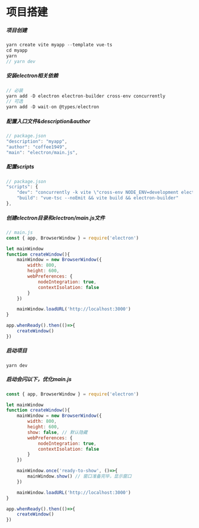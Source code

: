 # 项目搭建

##### 项目创建
```javascript
yarn create vite myapp --template vue-ts
cd myapp
yarn
// yarn dev
```

##### 安装electron相关依赖
```javascript
// 必装
yarn add -D electron electron-builder cross-env concurrently
// 可选
yarn add -D wait-on @types/electron
```

##### 配置入口文件&description&author
```javascript
// package.json
"description": "myapp",
"author": "coffee1949",
"main": "electron/main.js",
```

##### 配置scripts
```javascript
// package.json
"scripts": {
    "dev": "concurrently -k vite \"cross-env NODE_ENV=development electron .\"",
    "build": "vue-tsc --noEmit && vite build && electron-builder"
},
```

##### 创建electron目录和electron/main.js文件
```javascript
// main.js
const { app, BrowserWindow } = require('electron')

let mainWindow
function createWindow(){
    mainWindow = new BrowserWindow({
        width: 800,
        height: 600,
        webPreferences: {
            nodeIntegration: true,
            contextIsolation: false
        }
    })

    mainWindow.loadURL('http://localhost:3000')
}

app.whenReady().then(()=>{
    createWindow()
})
```

##### 启动项目
```
yarn dev
```

##### 启动会闪以下，优化main.js
```javascript
const { app, BrowserWindow } = require('electron')

let mainWindow
function createWindow(){
    mainWindow = new BrowserWindow({
        width: 800,
        height: 600,
        show: false, // 默认隐藏
        webPreferences: {
            nodeIntegration: true,
            contextIsolation: false
        }
    })

    mainWindow.once('ready-to-show', ()=>{
        mainWindow.show() // 窗口准备完毕，显示窗口
    })

    mainWindow.loadURL('http://localhost:3000')
}

app.whenReady().then(()=>{
    createWindow()
})
```